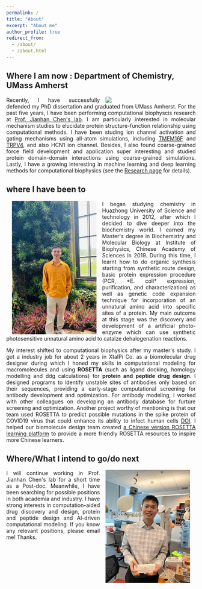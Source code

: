 ```yaml
---
permalink: /
title: "About"
excerpt: "About me"
author_profile: true
redirect_from: 
  - /about/
  - /about.html
---
```


## Where I am now : Department of Chemistry, UMass Amherst

<img align="right" src="/images/jianhuang_umass.jpg" width='225' hspace="15" /> 

<p align="justify">
Recently, I have successfully defended my PhD dissertation and graduated from UMass Amherst. For the past five years, I have been performing computational biophyscis research at <a href="https://www.chem.umass.edu/faculty/jianhan-chen">Prof. Jianhan Chen's lab</a>. I am particularly interested in molecular mechanism studies to elucidate protein structure-function relationship using computational methods. I have been studing ion channel activation and gating mechanisms using all-atom simulations, including <a href="https://www.uniprot.org/uniprot/Q6P9J9">TMEM16F</a> and <a href="https://www.uniprot.org/uniprot/Q9HBA0">TRPV4</a>, and also HCN1 ion channel. Besides, I also found coarse-grained force field development and application super interesting and studied protein domain-domain interactions using coarse-grained simulations. Lastly, I have a growing interesting in machine learning and deep learning methods for computational biophysics (see the <a href="https://huang-jian.com/research/">Research page</a> for details).
</p> 

## where I have been to

<img align="left" src="/images/jianhuang_at_PA.jpg" width='225' hspace="15" /> 

<p align="justify">
I began studying chemistry in Huazhong University of Science and technology in 2012, after which I decided to dive deeper into the biochemistry world. I earned my Master's degree in Biochemistry and Molecular Biology at Institute of Biophysics, Chinese Academy of Sciences in 2019. During this time, I learnt how to do organic synthesis starting from synthetic route design, basic protein expression procedure (PCR, *E. coli* expression, purification, and characterization) as well as genetic code expansion technique for incorporation of an unnatural amino acid into specific sites of a protein. My main outcome at this stage was the discovery and development of a artificial photo-enzyme which can use synthetic photosensitive unnatural amino acid to catalze dehalogenation reactions.
</p>

<p align="justify">
My interest shifted to computational biophysics after my master's study. I got a industry job for about 2 years in XtalPi Co. as a biomolecular drug designer during which I honed my skills in computational modeling for macromolecules and using <b>ROSETTA</b> (such as ligand docking, homology modelling and ddg calculations) for <b>protein and peptide drug design</b>. I designed programs to identify unstable sites of antibodies only based on their sequences, providing a early-stage computational screening for antibody development and optimization. For antibody modeling, I worked with other colleagues on developing an antibody database for furture screening and optimization. Another project worthy of mentioning is that our team used ROSETTA to predict possible mutations in the spike protein of COVID19 virus that could enhance its ability to infect human cells <a href="https://pubs.rsc.org/en/content/articlelanding/2021/RA/D1RA00426C">DOI</a>. I helped our biomolecule design team created <a href="https://github.com/guyujun/pyrosetta-basic">a Chinese version ROSETTA learning platform</a> to provide a more friendly ROSETTA resources to inspire more Chinese learners.
</p>

## Where/What I intend to go/do next
<img align="right" src="/images/news/defense-4.png" width='225' hspace="15" /> 
<p align="justify"> I will continue working in Prof. Jianhan Chen's lab for a short time as a Post-doc. Meanwhile, I have been searching for possible positions in both academia and industry. I have strong interests in computation-aided drug discovery and design, protein and peptide design and Al-driven computational modeling. If you know any relevant positions, please email me! Thanks. </p>

